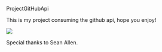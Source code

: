 ProjectGitHubApi

This is my project consuming the github api, hope you enjoy!

![](githubApp.gif)

Special thanks to Sean Allen.
